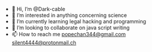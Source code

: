 - 👋 Hi, I’m @Dark-cable
- 👀 I’m interested in anything concerning science
- 🌱 I’m currently learning legal hacking and programming
- 💞️ I’m looking to collaborate on java script writing
- 📫 How to reach me popechan344@gmail.com
silent4444@protonmail.ch
<!---
Dark-cable/Dark-cable is a ✨ special ✨ repository because its `README.md` (this file) appears on your GitHub profile.
You can click the Preview link to take a look at your changes.
--->
